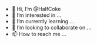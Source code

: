 - 👋 Hi, I’m @HalfCoke
- 👀 I’m interested in ...
- 🌱 I’m currently learning ...
- 💞️ I’m looking to collaborate on ...
- 📫 How to reach me ...

<!---
HalfCoke/HalfCoke is a ✨ special ✨ repository because its `README.md` (this file) appears on your GitHub profile.
You can click the Preview link to take a look at your changes.
--->
